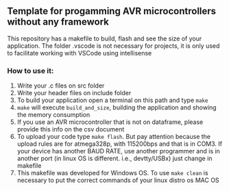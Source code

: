 ## Template for progamming AVR microcontrollers without any framework

This repository has a makefile to build, flash and see the size of your application. The folder .vscode is not necessary for projects, it is only used to facilitate  working with VSCode using intellisense

### How to use it:
1. Write your .c files on src folder
2. Write your header files on include folder
3. To build your application open a terminal on this path and type `make`
4. `make` will execute `build_and_size`, building the application and showing the memory consumption
5. If you use an AVR microcontroller that is not on dataframe, please provide this info on the csv document
6. To upload your code type `make flash`. But pay attention because the upload rules are for atmega328p, with 115200bps and that is in COM3. If your device has another BAUD RATE, use another programmer and is in another port (in linux OS is different. i.e., devtty/USBx) just change in makefile
7. This makefile was developed for Windows OS. To use `make clean` is necessary to put the correct commands of your linux distro os MAC OS
